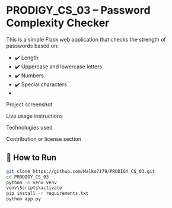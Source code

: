 # PRODIGY_CS_03 – Password Complexity Checker

This is a simple Flask web application that checks the strength of passwords based on:
- ✔️ Length
- ✔️ Uppercase and lowercase letters
- ✔️ Numbers
- ✔️ Special characters
- 
Project screenshot

Live usage instructions

Technologies used

Contribution or license section

## 🚀 How to Run

```bash
git clone https://github.com/Malko7179/PRODIGY_CS_03.git
cd PRODIGY_CS_03
python -m venv venv
venv\Scripts\activate
pip install -r requirements.txt
python app.py
